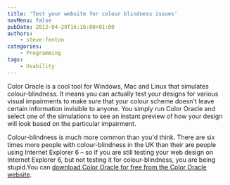 ```yaml
---
title: 'Test your website for colour blindness issues'
navMenu: false
pubDate: 2012-04-29T16:16:00+01:00
authors:
    - steve-fenton
categories:
    - Programming
tags:
    - Usability
---
```


Color Oracle is a cool tool for Windows, Mac and Linux that simulates colour-blindness. It means you can actually test your designs for various visual impairments to make sure that your colour scheme doesn't leave certain information invisible to anyone. You simply run Color Oracle and select one of the simulations to see an instant preview of how your design will look based on the particular impairment.

Colour-blindness is much more common than you'd think. There are six times more people with colour-blindness in the UK than their are people using Internet Explorer 6 – so if you are still testing your web design on Internet Explorer 6, but not testing it for colour-blindness, you are being stupid.You can [download Color Oracle for free from the Color Oracle website](http://colororacle.org/).
